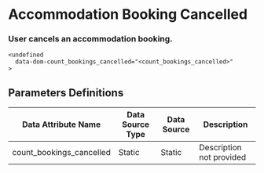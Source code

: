 # Accommodation Booking Cancelled

### User cancels an accommodation booking.
```
<undefined
  data-dom-count_bookings_cancelled="<count_bookings_cancelled>"
>
```

## Parameters Definitions

|Data Attribute Name|Data Source Type|Data Source|Description|
| --- | --- | --- | --- |
|count_bookings_cancelled|Static|Static|Description not provided|



